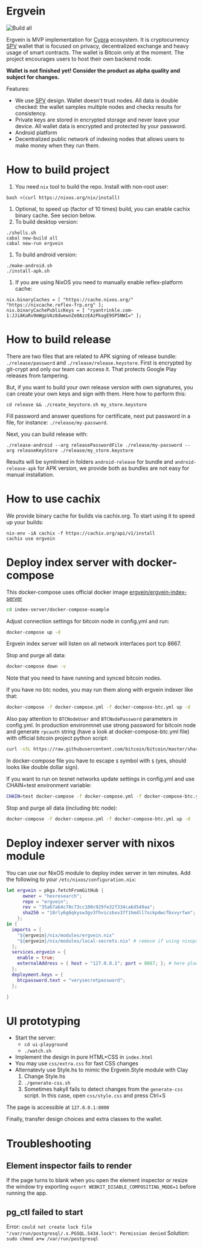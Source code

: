 # Ergvein

![Build all](https://github.com/hexresearch/ergvein/workflows/Build%20all/badge.svg)

Ergvein is MVP implementation for [Cypra](https://cypra.io) ecosystem. It is cryptocurrency [SPV](https://bitcoin.org/en/operating-modes-guide#simplified-payment-verification-spv) wallet that is focused on privacy, decentralized exchange and heavy usage of smart contracts. The wallet is Bitcoin only at the moment. The project encourages users to host their own backend node.

**Wallet is not finished yet! Consider the product as alpha quality and subject for changes.**

Features:
* We use [SPV](https://bitcoin.org/en/operating-modes-guide#simplified-payment-verification-spv) design. Wallet doesn't trust nodes. All data is double checked: the wallet samples multiple nodes and checks results for consistency.
* Private keys are stored in encrypted storage and never leave your device. All wallet data is encrypted and protected by your password.
* Android platform
* Decentralized public network of indexing nodes that allows users to make money when they run them.

# How to build project

1. You need `nix` tool to build the repo. Install with non-root user:
```
bash <(curl https://nixos.org/nix/install)
```
1. Optional, to speed up (factor of 10 times) build, you can enable cachix binary cache. See secion below.
1. To build desktop version:
```
./shells.sh
cabal new-build all
cabal new-run ergvein
```
1. To build android version:
```
./make-android.sh
./install-apk.sh
```
1. If you are using NixOS you need to manually enable reflex-platform cache:
```
nix.binaryCaches = [ "https://cache.nixos.org/" "https://nixcache.reflex-frp.org" ];
nix.binaryCachePublicKeys = [ "ryantrinkle.com-1:JJiAKaRv9mWgpVAz8dwewnZe0AzzEAzPkagE9SP5NWI=" ];
```

# How to build release

There are two files that are related to APK signing of release bundle: `./release/password` and `./release/release.keystore`.
First is encrypted by git-crypt and only our team can access it. That protects Google Play releases from tampering.

But, if you want to build your own release version with own signatures, you can create your own keys and sign with them. Here
how to perform this:
```
cd release && ./create_keystore.sh my_store.keystore
```
Fill password and answer questions for certificate, next put password in a file, for instance: `./release/my-password`.

Next, you can build release with:
```
./release-android --arg releasePasswordFile ./release/my-password --arg releaseKeyStore ./release/my_store.keystore
```
Results will be symlinked in folders `android-release` for bundle and `android-release-apk` for APK version, we provide both
as bundles are not easy for manual installation.

# How to use cachix

We provide binary cache for builds via cachix.org. To start using it to speed up your builds:
```
nix-env -iA cachix -f https://cachix.org/api/v1/install
cachix use ergvein
```

# Deploy index server with docker-compose

This docker-compose uses official docker image [ergvein/ergvein-index-server](https://hub.docker.com/r/ergvein/ergvein-index-server)

``` sh
cd index-server/docker-compose-example
```

Adjust connection settings for bitcoin node in config.yml and run:

``` sh
docker-compose up -d
```

Ergvein index server will listen on all network interfaces port tcp 8667.

Stop and purge all data:

``` sh
docker-compose down -v
```

Note that you need to have running and synced bitcoin nodes.

If you have no btc nodes, you may run them along with ergvein indexer like that:

``` sh
docker-compose -f docker-compose.yml -f docker-compose-btc.yml up -d
```

Also pay attention to `BTCNodeUser` and `BTCNodePassword` parameters in config.yml. In production environmnet use strong password for bitcoin node and generate `rpcauth` string (have a look at docker-compose-btc.yml file) with official bitcoin project python script:

``` sh
curl -sSL https://raw.githubusercontent.com/bitcoin/bitcoin/master/share/rpcauth/rpcauth.py | python3 - bitcoinrpcuser
```

In docker-compose file you have to escape `$` symbol with `$` (yes, should looks like double dollar sign).

If you want to run on tesnet networks update settings in config.yml and use CHAIN=test environment variable:

``` sh
CHAIN=test docker-compose -f docker-compose.yml -f docker-compose-btc.yml up -d
```

Stop and purge all data (including btc node):

``` sh
docker-compose -f docker-compose.yml -f docker-compose-btc.yml up -d
```


# Deploy indexer server with nixos module

You can use our NixOS module to deploy index server in ten minutes. Add the following to your `/etc/nixos/configuration.nix`:
``` nix
let ergvein = pkgs.fetchFromGitHub {
      owner = "hexresearch";
      repo = "ergvein";
      rev = "35a67a64c70c73cc100c929fe32f334ca6d549aa";
      sha256 = "18rly6g6qkysw3gv3fhvicsbxv37f1hm4ll7sckpdwcfbxvyrfwn";
    };
in {
  imports = [
    "${ergvein}/nix/modules/ergvein.nix"
    "${ergvein}/nix/modules/local-secrets.nix" # remove if using nixops secrets
  ];
  services.ergvein = {
    enable = true;
    externalAddress = { host = "127.0.0.1"; port = 8667; }; # here place your ip
  };
  deployment.keys = {
    btcpassword.text = "verysecretpassword";
  };

}
```

# UI prototyping

* Start the server:
    * ``cd ui-playground``
    * ``./watch.sh``
* Implement the design in pure HTML+CSS in ``index.html``
* You may use ``css/extra.css`` for fast CSS changes
* Alternatevly use Style.hs to mimic the Ergvein.Style module with Clay
   1. Change Style.hs
   2. ``./generate-css.sh``
   3. Sometimes hakyll fails to detect changes from the ``generate-css`` script. In this case, open ``css/style.css`` and press Ctrl+S

The page is accessible at ``127.0.0.1:8000``

Finally, transfer design choices and extra classes to the wallet.

# Troubleshooting

## Element inspector fails to render

If the page turns to blank when you open the element inspector or resize the window try exporting
`export WEBKIT_DISABLE_COMPOSITING_MODE=1` before running the app.

## pg_ctl failed to start

Error: `could not create lock file "/var/run/postgresql/.s.PGSQL.5434.lock": Permission denied`
Solution: `sudo chmod a+w /var/run/postgresql`
